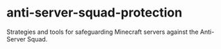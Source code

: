 # anti-server-squad-protection
Strategies and tools for safeguarding Minecraft servers against the Anti-Server Squad.
